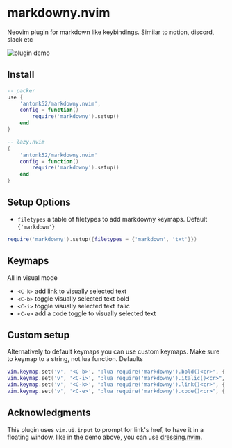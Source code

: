 # markdowny.nvim

Neovim plugin for markdown like keybindings. Similar to notion, discord, slack etc

![plugin demo](https://user-images.githubusercontent.com/5817809/211911652-fe0c1d26-1dd0-4832-b948-e685067bb78b.gif)

## Install

```lua
-- packer
use {
    'antonk52/markdowny.nvim',
    config = function()
        require('markdowny').setup()
    end
}
```

```lua
-- lazy.nvim
{
    'antonk52/markdowny.nvim'
    config = function()
        require('markdowny').setup()
    end
}
```

## Setup Options

- `filetypes` a table of filetypes to add markdowny keymaps. Default `{'markdown'}`

```lua
require('markdowny').setup({filetypes = {'markdown', 'txt'}})
```

## Keymaps

All in visual mode

- `<C-k>` add link to visually selected text
- `<C-b>` toggle visually selected text bold
- `<C-i>` toggle visually selected text italic
- `<C-e>` add a code toggle to visually selected text

## Custom setup

Alternatively to default keymaps you can use custom keymaps. Make sure to keymap to a string, not lua function. Defaults

```lua
vim.keymap.set('v', '<C-b>', ":lua require('markdowny').bold()<cr>", { buffer = 0 })
vim.keymap.set('v', '<C-i>', ":lua require('markdowny').italic()<cr>", { buffer = 0 })
vim.keymap.set('v', '<C-k>', ":lua require('markdowny').link()<cr>", { buffer = 0 })
vim.keymap.set('v', '<C-e>', ":lua require('markdowny').code()<cr>", { buffer = 0 })
```

## Acknowledgments

This plugin uses `vim.ui.input` to prompt for link's href, to have it in a floating window, like in the demo above, you can use [dressing.nvim](https://github.com/stevearc/dressing.nvim).
